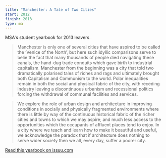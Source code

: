 ```yaml
---
title: "Manchester: A Tale of Two Cities"
start: 2012
finish: 2013
type: ma
---
```


MSA's student yearbook for 2013 leavers.

> Manchester is only one of several cities that have aspired to be called
the ‘Venice of the North’, but here such idyllic comparisons serve to
belie the fact that many thousands of people died navigating these
canals, the hand-dug trade conduits which gave birth to industrial
capitalism. Manchester from the beginning was a city that told two
dramatically polarised tales of riches and rags and ultimately brought
both Capitalism and Communism to the world. Polar inequalities remain
in both the social and physical fabric of the city, with receding industry
leaving a discontinuous urbanism and recessional politics forcing the
withdrawal of communal facilities and services.

> We explore the role of urban design and architecture in improving
conditions in socially and physically fragmented environments where
there is little by way of the continuous historical fabric of the richer
cities and towns to which we may aspire; and much less access to the
opportunities which the occupants of affluent places tend to enjoy. In
a city where we teach and learn how to make it beautiful and useful,
we acknowledge the paradox that if architecture does nothing to serve
wider society then we all, every day, suffer a poorer city.

<a class="button" href="https://issuu.com/stefanwhite/docs/msap_year_book_2013_single_page">Read this yearbook on issuu.com</a>

